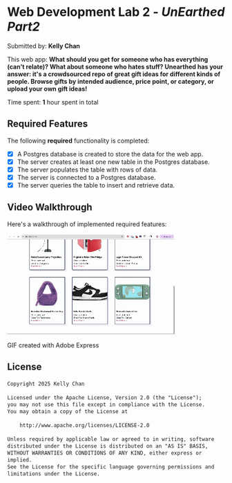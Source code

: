 # Web Development Lab 2 - *UnEarthed Part2*

Submitted by: **Kelly Chan**

This web app: **What should you get for someone who has everything (can't relate)? What about someone who hates stuff? Unearthed has your answer: it's a crowdsourced repo of great gift ideas for different kinds of people. Browse gifts by intended audience, price point, or category, or upload your own gift ideas!**

Time spent: **1** hour spent in total

## Required Features

The following **required** functionality is completed:

- [X] A Postgres database is created to store the data for the web app.
- [X] The server creates at least one new table in the Postgres database.
- [X] The server populates the table with rows of data.
- [X] The server is connected to a Postgres database.
- [X] The server queries the table to insert and retrieve data.

## Video Walkthrough

Here's a walkthrough of implemented required features:

<img src='walkthrough.gif' title='Video Walkthrough' width='' alt='Video Walkthrough' />

GIF created with Adobe Express  

## License

    Copyright 2025 Kelly Chan

    Licensed under the Apache License, Version 2.0 (the "License");
    you may not use this file except in compliance with the License.
    You may obtain a copy of the License at

        http://www.apache.org/licenses/LICENSE-2.0

    Unless required by applicable law or agreed to in writing, software
    distributed under the License is distributed on an "AS IS" BASIS,
    WITHOUT WARRANTIES OR CONDITIONS OF ANY KIND, either express or implied.
    See the License for the specific language governing permissions and
    limitations under the License.
